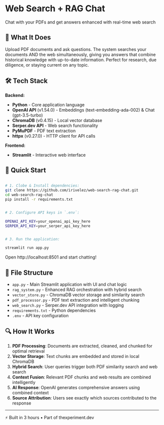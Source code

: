 # Web Search + RAG Chat

Chat with your PDFs and get answers enhanced with real-time web search

## 🎯 What It Does

Upload PDF documents and ask questions. The system searches your documents AND the web simultaneously, giving you answers that combine historical knowledge with up-to-date information. 
Perfect for research, due diligence, or staying current on any topic.

## 🛠️ Tech Stack

**Backend:**
- **Python** - Core application language
- **OpenAI API** (v1.54.0) - Embeddings (text-embedding-ada-002) & Chat (gpt-3.5-turbo)
- **ChromaDB** (v0.4.15) - Local vector database
- **Serper.dev API** - Web search functionality
- **PyMuPDF** - PDF text extraction
- **httpx** (v0.27.0) - HTTP client for API calls

**Frontend:**
- **Streamlit** - Interactive web interface

## 🚀 Quick Start

```bash

# 1. Clobe & Install dependencies:
git clone https://github.com/irivelez/web-search-rag-chat.git
cd web-search-rag-chat
pip install -r requirements.txt


# 2. Configure API keys in `.env`:

OPENAI_API_KEY=your_openai_api_key_here
SERPER_API_KEY=your_serper_api_key_here


# 3. Run the application:

streamlit run app.py
```

Open http://localhost:8501 and start chatting!


## 📁 File Structure

- `app.py` - Main Streamlit application with UI and chat logic
- `rag_system.py` - Enhanced RAG orchestration with hybrid search
- `vector_store.py` - ChromaDB vector storage and similarity search
- `pdf_processor.py` - PDF text extraction and intelligent chunking
- `web_search.py` - Serper.dev API integration with logging
- `requirements.txt` - Python dependencies
- `.env` - API key configuration

## 🔍 How It Works

1. **PDF Processing**: Documents are extracted, cleaned, and chunked for optimal retrieval
2. **Vector Storage**: Text chunks are embedded and stored in local ChromaDB
3. **Hybrid Search**: User queries trigger both PDF similarity search and web search
4. **Context Fusion**: Relevant PDF chunks and web results are combined intelligently
5. **AI Response**: OpenAI generates comprehensive answers using combined context
6. **Source Attribution**: Users see exactly which sources contributed to the response

---
⚡️ Built in 3 hours • Part of thexperiment.dev
